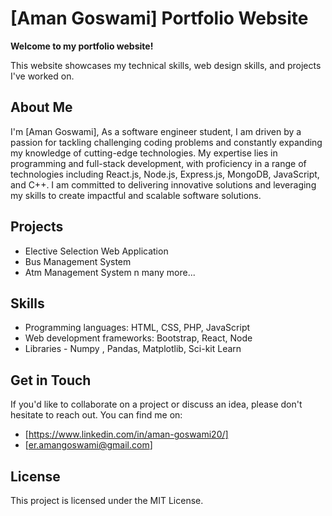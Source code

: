 [Aman Goswami] Portfolio Website
=============================

**Welcome to my portfolio website!**

This website showcases my technical skills, web design skills, and projects I've worked on.

**About Me**
------------

I'm [Aman Goswami], As a software engineer student, I am driven by a passion for tackling challenging coding problems and constantly expanding my knowledge of cutting-edge technologies. My expertise lies in programming and full-stack development, with proficiency in a range of technologies including React.js, Node.js, Express.js, MongoDB, JavaScript, and C++. I am committed to delivering innovative solutions and leveraging my skills to create impactful and scalable software solutions.

**Projects**
---------

* Elective Selection Web Application
* Bus Management System
* Atm Management System n many more...

**Skills**
------

* Programming languages: HTML, CSS, PHP, JavaScript
* Web development frameworks: Bootstrap, React, Node
* Libraries - Numpy , Pandas, Matplotlib, Sci-kit Learn


**Get in Touch**
--------------

If you'd like to collaborate on a project or discuss an idea, please don't hesitate to reach out. You can find me on:

* [https://www.linkedin.com/in/aman-goswami20/]
* [er.amangoswami@gmail.com]

**License**
---------

This project is licensed under the MIT License.
